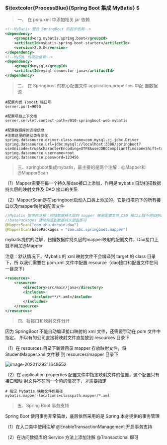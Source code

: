 ### $\textcolor{ProcessBlue}{Spring Boot 集成 MyBatis} $

>一、 在 pom.xml 中添加相关 jar 依赖

```xml
<!--MyBatis 整合 SpringBoot 的起步依赖-->
<dependency>
    <groupId>org.mybatis.spring.boot</groupId>
    <artifactId>mybatis-spring-boot-starter</artifactId>
    <version>2.0.0</version>
</dependency>
<!--MySQL 的驱动依赖-->
<dependency>
    <groupId>mysql</groupId>
    <artifactId>mysql-connector-java</artifactId>
</dependency>
```

>二、 在 Springboot 的核心配置文件 application.properties 中配 置数据源

```properties
#配置内嵌 Tomcat 端口号 
server.port=9090 

#配置项目上下文根 
server.servlet.context-path=/010-springboot-web-mybatis 

#配置数据库的连接信息 
#注意这里的驱动类有变化 
spring.datasource.driver-class-name=com.mysql.cj.jdbc.Driver
spring.datasource.url=jdbc:mysql://localhost:3306/springboot?useUnicode=true&characterEncoding=UTF8&useJDBCCompliantTimezoneShift=true&useLegacyDatetimeCode=false&serverTimezone=UTC 
spring.datasource.username=root 
spring.datasource.password=123456
```



> 三、springboot集成mybatis，最主要的是两个注解：@Mapper和@MapperScan

（1）Mapper需要在每一个持久层dao接口上添加，作用是mybatis 自动扫描数据持久层的映射文件及 DAO 接口的关系

（2）MapperScan是在springboot启动入口类上添加的，它是扫描包下的所有接口以及mapper映射的配置文件

```java
//Mybatis 提供的注解：扫描数据持久层的 mapper 映谢配置文件,DAO 接口上就不用加@Mapper 
//basePackages 通常指定到数据持久层包即可
@MapperScan("com.zhu.deepin.dao")
@MapperScan(basePackages = "com.abc.springboot.mapper")
```

mybatis提供的注解，扫描数据库持久层的mapper映射的配置文件，Dao接口上就不用加@Mapper

注意：默认情况下，Mybatis 的 xml 映射文件不会编译到 target 的 class 目录下，所 以我们需要在 pom.xml 文件中配置 resource（dao接口和配置文件在同一目录下）

```xml
<resources>
    <resource>
        <directory>src/main/java</directory>
        <includes>
            <include>**/*.xml</include>
        </includes>
    </resource>
</resources>
```

>四、将接口和映射文件分开

因为 SpringBoot 不能自动编译接口映射的 xml 文件，还需要手动在 pom 文件中指定， 所以有的公司直接将映射文件直接放到 resources 目录下

（1）在 resources 目录下新建目录 mapper 存放映射文件，将 StudentMapper.xml 文件移 到 resources/mapper 目录下

![image-20221129211649552](E:\LearningBlog\images\image-20221129211649552.png)

（2）在 application.properties 配置文件中指定映射文件的位置，这个配置只有接口和映 射文件不在同一个包的情况下，才需要指定

```properties
# 指定 Mybatis 映射文件的路径 
mybatis.mapper-locations=classpath:mapper/*.xml
```

>五、Spring Boot 事务支持

Spring Boot 使用事务非常简单，底层依然采用的是 Spring 本身提供的事务管理

（1）在入口类中使用注解 @EnableTransactionManagement 开启事务支持 

（2）在访问数据库的 Service 方法上添加注解 @Transactional 即可